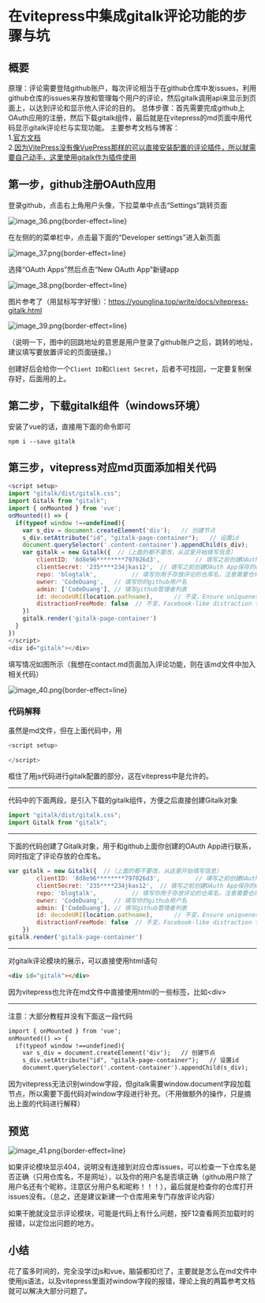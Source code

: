 # 在vitepress中集成gitalk评论功能的步骤与坑

## 概要
原理：评论需要登陆github账户，每次评论相当于在github仓库中发issues，利用github仓库的issues来存放和管理每个用户的评论，然后gitalk调用api来显示到页面上，以达到评论和显示他人评论的目的。
总体步骤：首先需要完成github上OAuth应用的注册，然后下载gitalk组件，最后就是在vitepress的md页面中用代码显示gitalk评论栏与实现功能。
主要参考文档与博客：  
1.[官方文档](https://github.com/gitalk/gitalk/blob/master/readme-cn.md)  
2.[因为VitePress没有像VuePress那样的可以直接安装配置的评论插件，所以就需要自己动手，这里使用gitalk作为插件使用](https://younglina.top/write/docs/vitepress-gitalk.html)  
## 第一步，github注册OAuth应用
登录github，点击右上角用户头像，下拉菜单中点击“Settings”跳转页面

![image_36.png](image_36.png){border-effect=line}

在左侧的的菜单栏中，点击最下面的“Developer settings”进入新页面

![image_37.png](image_37.png){border-effect=line}

选择“OAuth Apps”然后点击“New OAuth App”新键app

![image_38.png](image_38.png){border-effect=line}

图片参考了（用鼠标写字好慢）：https://younglina.top/write/docs/vitepress-gitalk.html

![image_39.png](image_39.png){border-effect=line}

（说明一下，图中的回跳地址的意思是用户登录了github账户之后，跳转的地址，建议填写要放置评论的页面链接。）

创建好后会给你一个`Client ID`和`Client Secret`，后者不可找回，一定要复制保存好，后面用的上。

## 第二步，下载gitalk组件（windows环境）
安装了vue的话，直接用下面的命令即可
```
npm i --save gitalk
```
## 第三步，vitepress对应md页面添加相关代码
```js
<script setup>
import "gitalk/dist/gitalk.css";
import Gitalk from "gitalk";
import { onMounted } from 'vue';
onMounted(() => {
  if(typeof window !==undefined){
    var s_div = document.createElement('div');   // 创建节点
    s_div.setAttribute("id", "gitalk-page-container");   // 设置id
    document.querySelector('.content-container').appendChild(s_div);   // querySelector的节点可自己根据自己想加载的地方设置
    var gitalk = new Gitalk({  //（上面的都不要改，从这里开始填写信息）
        clientID: '8d8e96********797026d3',          // 填写之前创建OAuth App保存的clientID
        clientSecret: '235****234jkas12',  // 填写之前创建OAuth App保存的clientSecret
        repo: 'blogtalk',          // 填写你用于存放评论的仓库名，注意需要仓库打开了issues功能（一般默认打开）
        owner: 'CodeDuang',   // 填写你的github用户名
        admin: ['CodeDuang'], // 填写github管理者列表
        id: decodeURI(location.pathname),      // 不变，Ensure uniqueness and length less than 50
        distractionFreeMode: false  // 不变，Facebook-like distraction free mode
    })
    gitalk.render('gitalk-page-container')
  }
})
</script>
<div id="gitalk"></div>
```


填写情况如图所示（我想在contact.md页面加入评论功能，则在该md文件中加入相关代码）

![image_40.png](image_40.png){border-effect=line}

### 代码解释
虽然是md文件，但在上面代码中，用
```js
<script setup>
	
</script>
```
框住了用js代码进行gitalk配置的部分，这在vitepress中是允许的。

---
代码中的下面两段，是引入下载的gitalk组件，方便之后直接创建Gitalk对象
```js
import "gitalk/dist/gitalk.css";
import Gitalk from "gitalk";
```
---
下面的代码创建了Gitalk对象，用于和github上面你创建的OAuth App进行联系，同时指定了评论存放的仓库名。

```js
var gitalk = new Gitalk({  //（上面的都不要改，从这里开始填写信息）
        clientID: '8d8e96********797026d3',          // 填写之前创建OAuth App保存的clientID
        clientSecret: '235****234jkas12',  // 填写之前创建OAuth App保存的clientSecret
        repo: 'blogtalk',          // 填写你用于存放评论的仓库名，注意需要仓库打开了issues功能（一般默认打开）
        owner: 'CodeDuang',   // 填写你的github用户名
        admin: ['CodeDuang'], // 填写github管理者列表
        id: decodeURI(location.pathname),      // 不变，Ensure uniqueness and length less than 50
        distractionFreeMode: false  // 不变，Facebook-like distraction free mode
    })
gitalk.render('gitalk-page-container')
```
---

对gitalk评论模块的展示，可以直接使用html语句
```html
<div id="gitalk"></div>
```
因为vitepress也允许在md文件中直接使用html的一些标签，比如\<div>

---

注意：大部分教程并没有下面这一段代码
```md
import { onMounted } from 'vue';
onMounted(() => {
  if(typeof window !==undefined){
    var s_div = document.createElement('div');   // 创建节点
    s_div.setAttribute("id", "gitalk-page-container");   // 设置id
    document.querySelector('.content-container').appendChild(s_div);   // querySelector的节点可自己根据自己想加载的地方设置
```
因为vitepress无法识别window字段，但gitalk需要window.document字段加载节点，所以需要下面代码对window字段进行补充。（不用做额外的操作，只是摘出上面的代码进行解释）

## 预览

![image_41.png](image_41.png){border-effect=line}

如果评论模块显示404，说明没有连接到对应仓库issues，可以检查一下仓库名是否正确（只用仓库名，不是网址），以及你的用户名是否填正确（github用户除了用户名还有个昵称，注意区分用户名和昵称！！！），最后就是检查你的仓库打开issues没有。（总之，还是建议新建一个仓库用来专门存放评论内容）

如果干脆就没显示评论模块，可能是代码上有什么问题，按F12查看网页加载时的报错，以定位出问题的地方。
## 小结

花了蛮多时间的，完全没学过js和vue，脑袋都扣烂了，主要就是怎么在md文件中使用js语法，以及vitepress里面对window字段的报错，理论上我的两篇参考文档就可以解决大部分问题了。
